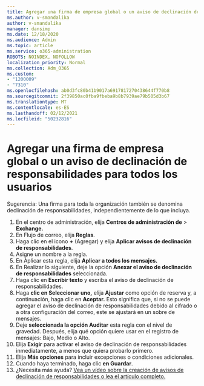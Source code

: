 ```yaml
---
title: Agregar una firma de empresa global o un aviso de declinación de responsabilidades para todos los usuarios
ms.author: v-smandalika
author: v-smandalika
manager: dansimp
ms.date: 12/18/2020
ms.audience: Admin
ms.topic: article
ms.service: o365-administration
ROBOTS: NOINDEX, NOFOLLOW
localization_priority: Normal
ms.collection: Adm_O365
ms.custom:
- "1200009"
- "7310"
ms.openlocfilehash: ab0d3fc80b41b9017a6917817270438644f770b8
ms.sourcegitcommit: 2f39850ac0fba9fbeba9b8b7939ae79b505d3b67
ms.translationtype: MT
ms.contentlocale: es-ES
ms.lasthandoff: 02/12/2021
ms.locfileid: "50232816"
---
```

# <a name="add-a-global-company-signature-or-disclaimer-for-all-users"></a>Agregar una firma de empresa global o un aviso de declinación de responsabilidades para todos los usuarios

Sugerencia: Una firma para toda la organización también se denomina declinación de responsabilidades, independientemente de lo que incluya.

1. En el centro de administración, elija **Centros de administración de**  >  **Exchange.**
2. En Flujo de correo, elija **Reglas**.
3. Haga clic en el icono **+** (Agregar) y elija **Aplicar avisos de declinación de responsabilidades**.
4. Asigne un nombre a la regla.
5. En Aplicar esta regla, elija **Aplicar a todos los mensajes.**
6. En Realizar lo siguiente, deje la opción **Anexar el aviso de declinación de responsabilidades** seleccionada.
7. Haga clic en **Escribir texto** y escriba el aviso de declinación de responsabilidades.
8. Haga **clic en Seleccionar uno,** elija **Ajustar** como opción de reserva y, a continuación, haga clic en **Aceptar.** Esto significa que, si no se puede agregar el aviso de declinación de responsabilidades debido al cifrado o a otra configuración del correo, este se ajustará en un sobre de mensajes.
9. Deje **seleccionada la opción Auditar** esta regla con el nivel de gravedad. Después, elija qué opción quiere usar en el registro de mensajes: Bajo, Medio o Alto.
10. Elija **Exigir** para activar el aviso de declinación de responsabilidades inmediatamente, a menos que quiera probarlo primero.
11. Elija **Más opciones** para incluir excepciones o condiciones adicionales.
12. Cuando haya terminado, haga clic **en Guardar**.
13. ¿Necesita más ayuda? [Vea un vídeo sobre la creación de avisos de declinación de responsabilidades o lea el artículo completo.](https://support.office.com/article/2d75860f-c527-4352-a7f6-73eba54c0c72?wt.mc_id=Chat_GlobalSignature)